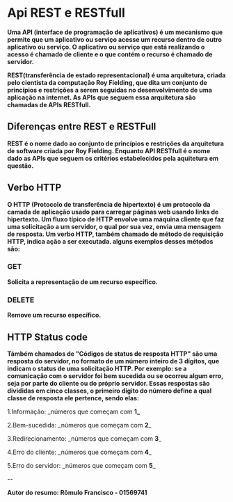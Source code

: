 # Api REST e RESTfull

**Uma __API__ (interface de programação de aplicativos) é um mecanismo que permite que um aplicativo
ou serviço acesse um recurso dentro de outro aplicativo ou serviço. O aplicativo ou serviço que 
está realizando o acesso é chamado de __cliente__ e o que contém o recurso é chamado de __servidor.__**

  **REST(transferência de estado representacional) é uma arquitetura, criada pelo cientista da computação 
Roy Fielding, que dita um conjunto de princípios e restrições a serem seguidas no desenvolvimento de uma 
aplicação na internet. As APIs que seguem essa arquitetura são chamadas de APIs RESTfull.**

## Diferenças entre REST e RESTFull

**REST é o nome dado ao conjunto de princípios e restrições da arquitetura de software criada por Roy 
Fielding. Enquanto API RESTfull é o nome dado as APIs que seguem os critérios estabelecidos pela aquitetura
em questão.**

## Verbo HTTP

**O HTTP (Protocolo de transferência de hipertexto) é um protocolo da camada de aplicação usado para carregar
páginas web usando links de hipertexto. Um fluxo típico de HTTP envolve uma máquina cliente que faz uma solicitação 
a um servidor, o qual por sua vez, envia uma mensagem de resposta.
  Um verbo HTTP, também chamado de método de requisição HTTP, indica ação a ser executada. alguns exemplos
desses métodos são:**

### GET
**Solicita a representação de um recurso específico.**

### DELETE
**Remove um recurso específico.**

## HTTP Status code

**Támbém chamados de "Códigos de status de resposta HTTP" são uma resposta do servidor, no formato de um número
inteiro de 3 dígitos, que indicam o status de uma solicitação HTTP. Por exemplo: se a comunicação com o servidor
foi bem sucedida ou se ocorreu algum erro, seja por parte do cliente ou do próprio servidor.
  Essas respostas são divididas em cinco classes, o primeiro dígito do número define a qual classe de resposta 
ele pertence, sendo elas:**
 
1.Informação: \_números que começam com **1\_**

2.Bem-sucedida: \_números que começam com **2**\_

3.Redirecionamento: \_números que começam com **3**\_

4.Erro do cliente: \_números que começam com **4**\_

5.Erro do servidor: \_números que começam com **5**\_

--

**Autor do resumo: Rômulo Francisco - 01569741**
